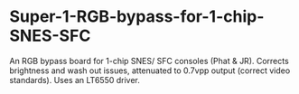 # Super-1-RGB-bypass-for-1-chip-SNES-SFC

An RGB bypass board for 1-chip SNES/ SFC consoles (Phat & JR). Corrects brightness and wash out issues, attenuated to 0.7vpp output (correct video standards). Uses an LT6550 driver.
